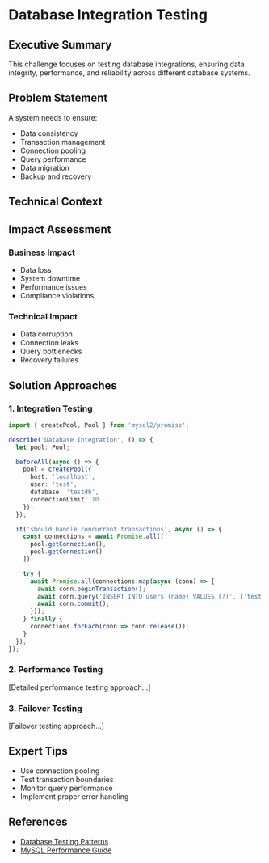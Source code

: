 # Database Integration Testing

<ChallengeDifficulty :rating="3" />
<TimeEstimate time="2-3 days" />

## Executive Summary
This challenge focuses on testing database integrations, ensuring data integrity, performance, and reliability across different database systems.

## Problem Statement
A system needs to ensure:
- Data consistency
- Transaction management
- Connection pooling
- Query performance
- Data migration
- Backup and recovery

## Technical Context


## Impact Assessment
### Business Impact
- Data loss
- System downtime
- Performance issues
- Compliance violations

### Technical Impact
- Data corruption
- Connection leaks
- Query bottlenecks
- Recovery failures

## Solution Approaches

### 1. Integration Testing
```typescript
import { createPool, Pool } from 'mysql2/promise';

describe('Database Integration', () => {
  let pool: Pool;

  beforeAll(async () => {
    pool = createPool({
      host: 'localhost',
      user: 'test',
      database: 'testdb',
      connectionLimit: 10
    });
  });

  it('should handle concurrent transactions', async () => {
    const connections = await Promise.all([
      pool.getConnection(),
      pool.getConnection()
    ]);

    try {
      await Promise.all(connections.map(async (conn) => {
        await conn.beginTransaction();
        await conn.query('INSERT INTO users (name) VALUES (?)', ['test']);
        await conn.commit();
      }));
    } finally {
      connections.forEach(conn => conn.release());
    }
  });
});
```

### 2. Performance Testing
[Detailed performance testing approach...]

### 3. Failover Testing
[Failover testing approach...]

## Expert Tips
- Use connection pooling
- Test transaction boundaries
- Monitor query performance
- Implement proper error handling

## References
- [Database Testing Patterns](https://martinfowler.com/articles/database-testing.html)
- [MySQL Performance Guide](https://dev.mysql.com/doc/performance-schema/)